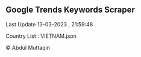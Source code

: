 

## Google Trends Keywords Scraper 
 
Last Update 13-03-2023 , 21:59:48

Country List :
VIETNAM.json



© Abdul Muttaqin 
